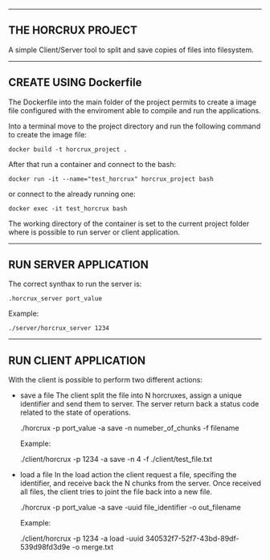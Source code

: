 ------------------------------------------------------------------------------
THE HORCRUX PROJECT
------------------------------------------------------------------------------
A simple Client/Server tool to split and save copies of files into filesystem.

------------------------------------------------------------------------------
CREATE USING Dockerfile
------------------------------------------------------------------------------
The Dockerfile into the main folder of the project permits to create a image
file configured with the enviroment able to compile and run the applications.

Into a terminal move to the project directory and run the following command to
create the image file:

    docker build -t horcrux_project .

After that run a container and connect to the bash:

    docker run -it --name="test_horcrux" horcrux_project bash

or connect to the already running one:

    docker exec -it test_horcrux bash

 The working directory of the container is set to the current project folder
 where is possible to run server or client application.

------------------------------------------------------------------------------
RUN SERVER APPLICATION
------------------------------------------------------------------------------
The correct synthax to run the server is:

    .horcrux_server port_value

Example:
    
    ./server/horcrux_server 1234
------------------------------------------------------------------------------
RUN CLIENT APPLICATION
------------------------------------------------------------------------------
With the client is possible to perform two different actions: 

- save a file
  The client split the file into N horcruxes, assign a unique identifier and
  send them to server.
  The server return back a status code related to the state of operations.
  
    ./horcrux -p port_value -a save -n numeber_of_chunks -f filename

  Example:

    ./client/horcrux -p 1234 -a save -n 4 -f ./client/test_file.txt
  
- load a file
  In the load action the client request a file, specifing the identifier, and
  receive back the N chunks from the server. Once received all files, the
  client tries to joint the file back into a new file.

    ./horcrux -p port_value -a save -uuid file_identifier -o out_filename

  Example:

    ./client/horcrux -p 1234 -a load -uuid 340532f7-52f7-43bd-89df-539d98fd3d9e -o merge.txt
